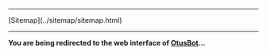 <!DOCTYPE html>
<html>
<head>
<meta charset="UTF-8" />
<meta http-equiv="Refresh" content="5;url=http://cadoth.net:5995/">
<title>Redirecting you to web interface of OtusBot...</title>
<link rel="stylesheet" type="text/css" href="../tyyli.css" />
</head>
<body>
<hr/>
[Sitemap](../sitemap/sitemap.html)
<hr/>

<strong>You are being redirected to the web interface of [OtusBot]...</strong></body>

[OtusBot]:http://cadoth.net:5995/

</body>
</html>
